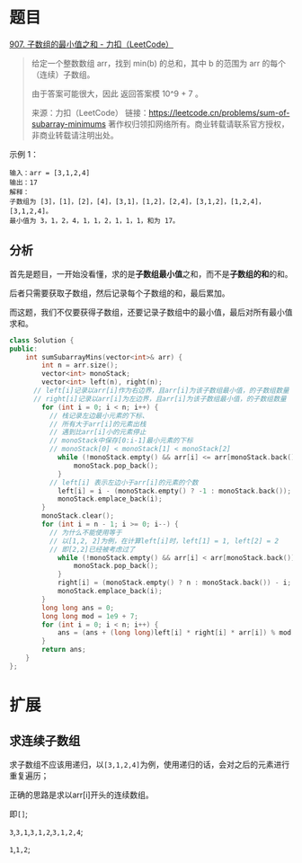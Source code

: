 # 题目

[907. 子数组的最小值之和 - 力扣（LeetCode）](https://leetcode.cn/problems/sum-of-subarray-minimums/)

> 给定一个整数数组 arr，找到 min(b) 的总和，其中 b 的范围为 arr 的每个（连续）子数组。
>
> 由于答案可能很大，因此 返回答案模 10^9 + 7 。
>
> 来源：力扣（LeetCode）
> 链接：https://leetcode.cn/problems/sum-of-subarray-minimums
> 著作权归领扣网络所有。商业转载请联系官方授权，非商业转载请注明出处。

示例 1：

```
输入：arr = [3,1,2,4]
输出：17
解释：
子数组为 [3]，[1]，[2]，[4]，[3,1]，[1,2]，[2,4]，[3,1,2]，[1,2,4]，[3,1,2,4]。 
最小值为 3，1，2，4，1，1，2，1，1，1，和为 17。
```

## 分析

首先是题目，一开始没看懂，求的是**子数组最小值**之和，而不是**子数组的和**的和。

后者只需要获取子数组，然后记录每个子数组的和，最后累加。

而这题，我们不仅要获得子数组，还要记录子数组中的最小值，最后对所有最小值求和。

```c++
class Solution {
public:
    int sumSubarrayMins(vector<int>& arr) {
        int n = arr.size();
        vector<int> monoStack;
        vector<int> left(n), right(n);
      // left[i]记录以arr[i]作为右边界，且arr[i]为该子数组最小值，的子数组数量
      // right[i]记录以arr[i]为左边界，且arr[i]为该子数组最小值，的子数组数量
        for (int i = 0; i < n; i++) {
          // 栈记录左边最小元素的下标、
          // 所有大于arr[i]的元素出栈
          // 遇到比arr[i]小的元素停止
          // monoStack中保存[0:i-1]最小元素的下标
          // monoStack[0] < monoStack[1] < monoStack[2]
            while (!monoStack.empty() && arr[i] <= arr[monoStack.back()]) {
                monoStack.pop_back();
            }
          // left[i] 表示左边小于arr[i]的元素的个数	
            left[i] = i - (monoStack.empty() ? -1 : monoStack.back());
            monoStack.emplace_back(i);
        }
        monoStack.clear();
        for (int i = n - 1; i >= 0; i--) {
          // 为什么不能使用等于
          // 以[1,2, 2]为例，在计算left[i]时，left[1] = 1, left[2] = 2
          // 即[2,2]已经被考虑过了
            while (!monoStack.empty() && arr[i] < arr[monoStack.back()]) {
                monoStack.pop_back();
            }
            right[i] = (monoStack.empty() ? n : monoStack.back()) - i;
            monoStack.emplace_back(i);
        }
        long long ans = 0;
        long long mod = 1e9 + 7;
        for (int i = 0; i < n; i++) {
            ans = (ans + (long long)left[i] * right[i] * arr[i]) % mod; 
        }
        return ans;
    }
};

```



# 扩展

## 求连续子数组

求子数组不应该用递归，以`[3,1,2,4]`为例，使用递归的话，会对之后的元素进行重复遍历；

正确的思路是求以arr[i]开头的连续数组。

即`[]`;

`3`,`3,1`,`3,1,2`,`3,1,2,4`;

`1`,`1,2`;